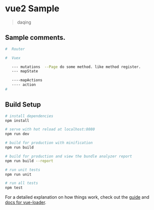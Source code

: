 # vue2 Sample

> daqing 

## Sample comments.
```  bash
#  Router 

#  Vuex

   --- mutations  --Page do some method. like method register.
   --- mapState

   ----mapActions
   ---- action     
#  
```

## Build Setup

``` bash
# install dependencies
npm install

# serve with hot reload at localhost:8080
npm run dev

# build for production with minification
npm run build

# build for production and view the bundle analyzer report
npm run build --report

# run unit tests
npm run unit

# run all tests
npm test
```

For a detailed explanation on how things work, check out the [guide](http://vuejs-templates.github.io/webpack/) and [docs for vue-loader](http://vuejs.github.io/vue-loader).

